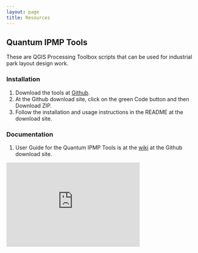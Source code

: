 ```yaml
---
layout: page
title: Resources
---
```


## Quantum IPMP Tools
These are QGIS Processing Toolbox scripts that can be used for industrial park layout design work.

### Installation
1. Download the tools at  [Github](https://github.com/ebhoward/QuantumIPMPTools).
2. At the Github download site, click on the green Code button and then Download ZIP.
3. Follow the installation and usage instructions in the README at the download site.

### Documentation
1. User Guide for the Quantum IPMP Tools is at the  [wiki](https://github.com/ebhoward/QuantumIPMPTools/wiki)  at the Github download site. 


<iframe src="https://onedrive.live.com/embed?cid=F7621C40D90B9733&amp;resid=F7621C40D90B9733%21139509&amp;authkey=AHgfGi_Xc4cJ-qw&amp;em=2&amp;wdAr=1.7777777777777777" width="350px" height="221px" frameborder="0">This is an embedded <a target="_blank" href="https://office.com">Microsoft Office</a> presentation, powered by <a target="_blank" href="https://office.com/webapps">Office</a>.</iframe>

